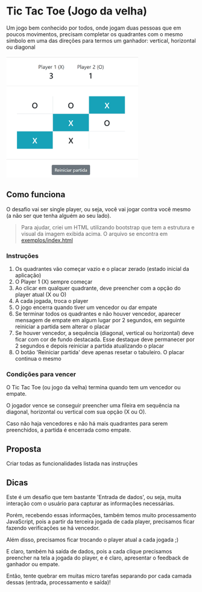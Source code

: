 # Tic Tac Toe (Jogo da velha)
Um jogo bem conhecido por todos, onde jogam duas pessoas que em poucos movimentos, precisam completar os quadrantes com o mesmo símbolo em uma das direções para termos um ganhador: vertical, horizontal ou diagonal 

<img src="imgs/print-tictactoe.png" width="350" />

## Como funciona
O desafio vai ser single player, ou seja, você vai jogar contra você mesmo (a não ser que tenha alguém ao seu lado).

> Para ajudar, criei um HTML utilizando bootstrap que tem a estrutura e visual da imagem exibida acima. O arquivo se encontra em [exemplos/index.html](exemplos/index.html)

### Instruções
1) Os quadrantes vão começar vazio e o placar zerado (estado inicial da aplicação)
2) O Player 1 (X) sempre começar
3) Ao clicar em qualquer quadrante, deve preencher com a opção do player atual (X ou O)
4) A cada jogada, troca o player
5) O jogo encerra quando tiver um vencedor ou dar empate
6) Se terminar todos os quadrantes e não houver vencedor, aparecer mensagem de empate em algum lugar por 2 segundos, em seguinte reiniciar a partida sem alterar o placar
7) Se houver vencedor, a sequência (diagonal, vertical ou horizontal) deve ficar com cor de fundo destacada. Esse destaque deve permanecer por 2 segundos e depois reiniciar a partida atualizando o placar
8) O botão 'Reiniciar partida' deve apenas resetar o tabuleiro. O placar continua o mesmo

### Condições para vencer
O Tic Tac Toe (ou jogo da velha) termina quando tem um vencedor ou empate. 

O jogador vence se conseguir preencher uma fileira em sequência na diagonal, horizontal ou vertical com sua opção (X ou O).

Caso não haja vencedores e não há mais quadrantes para serem preenchidos, a partida é encerrada como empate.

## Proposta
Criar todas as funcionalidades listada nas instruções

## Dicas
Este é um desafio que tem bastante 'Entrada de dados', ou seja, muita interação com o usuário para capturar as informações necessárias.

Porém, recebendo essas informações, também temos muito processamento JavaScript, pois a partir da terceira jogada de cada player, precisamos ficar fazendo verificações se há vencedor.

Além disso, precisamos ficar trocando o player atual a cada jogada ;)

E claro, também há saída de dados, pois a cada clique precisamos preencher na tela a jogada do player, e é claro, apresentar o feedback de ganhador ou empate.

Então, tente quebrar em muitas micro tarefas separando por cada camada dessas (entrada, processamento e saída)!